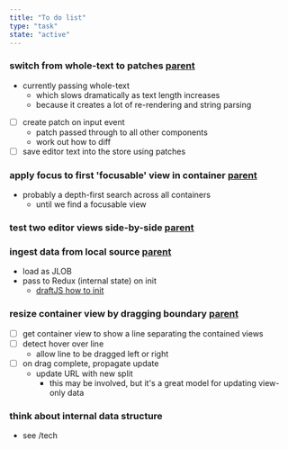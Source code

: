 ```yaml
---
title: "To do list"
type: "task"
state: "active"
---
```


### switch from whole-text to patches [parent](user-story/user-can-view-a-thinkope)
+ currently passing whole-text
    - which slows dramatically as text length increases
    + because it creates a lot of re-rendering and string parsing
+ [ ] create patch on input event
    + patch passed through to all other components
    + work out how to diff
+ [ ] save editor text into the store using patches

### apply focus to first 'focusable' view in container [parent](user-story/user-can-view-a-thinkope)
+ probably a depth-first search across all containers
    + until we find a focusable view

### test two editor views side-by-side [parent](user-story/user-can-view-a-thinkope)

### ingest data from local source [parent](user-story/user-can-view-a-thinkope)
+ load as JLOB
+ pass to Redux (internal state) on init
    + [draftJS how to init](https://stackoverflow.com/questions/35884112/draftjs-how-to-initiate-an-editor-with-content)

### resize container view by dragging boundary [parent](user-story/user-can-view-a-thinkope)
+ [ ] get container view to show a line separating the contained views
+ [ ] detect hover over line
    + allow line to be dragged left or right
+ [ ] on drag complete, propagate update
    + update URL with new split
        + this may be involved, but it's a great model for updating view-only data

### think about internal data structure
+ see /tech

